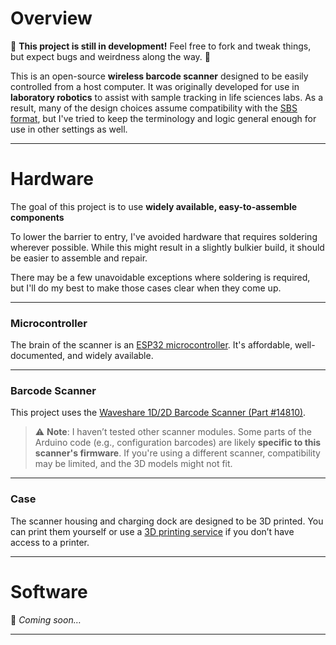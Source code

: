 # Overview

🚧 **This project is still in development!** Feel free to fork and tweak things, but expect bugs and weirdness along the way. 🚧

This is an open-source **wireless barcode scanner** designed to be easily controlled from a host computer. It was originally developed for use in **laboratory robotics** to assist with sample tracking in life sciences labs. As a result, many of the design choices assume compatibility with the [SBS format](https://www.slas.org/SLAS/assets/File/public/standards/ANSI_SLAS_4-2004_WellPositions.pdf), but I've tried to keep the terminology and logic general enough for use in other settings as well.

---

# Hardware

The goal of this project is to use **widely available, easy-to-assemble components**

To lower the barrier to entry, I've avoided hardware that requires soldering wherever possible. While this might result in a slightly bulkier build, it should be easier to assemble and repair.

There may be a few unavoidable exceptions where soldering is required, but I'll do my best to make those cases clear when they come up.

---

### Microcontroller

The brain of the scanner is an [ESP32 microcontroller](https://www.espressif.com/en/products/socs/esp32). It's affordable, well-documented, and widely available.

---

### Barcode Scanner

This project uses the [Waveshare 1D/2D Barcode Scanner (Part #14810)](https://www.waveshare.com/barcode-scanner-module.htm).

> ⚠️ **Note**: I haven’t tested other scanner modules. Some parts of the Arduino code (e.g., configuration barcodes) are likely **specific to this scanner's firmware**. If you're using a different scanner, compatibility may be limited, and the 3D models might not fit.

---

### Case

The scanner housing and charging dock are designed to be 3D printed. You can print them yourself or use a [3D printing service](https://duckduckgo.com/?t=h_&q=3d+printing+services&ia=web) if you don’t have access to a printer.

---

# Software

🚧 *Coming soon…*

---
